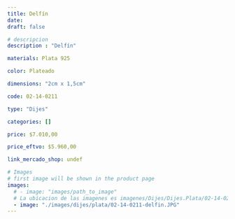 ```yaml
---
title: Delfín
date: 
draft: false

# descripcion
description : "Delfín"

materials: Plata 925

color: Plateado

dimensions: "2cm x 1,5cm"

code: 02-14-0211

type: "Dijes"

categories: []

price: $7.010,00

price_eftvo: $5.960,00

link_mercado_shop: undef

# Images
# first image will be shown in the product page
images:
  # - image: "images/path_to_image"
  # La ubicacion de las imagenes es imagenes/Dijes/Dijes.Plata/02-14-0211-delfin
  - image: "./images/dijes/plata/02-14-0211-delfin.JPG"
---
```

